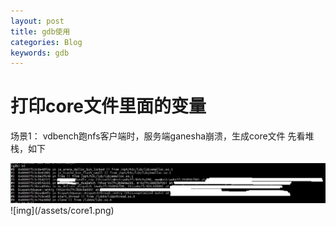 ```yaml
---
layout: post
title: gdb使用
categories: Blog
keywords: gdb
---
```



# 打印core文件里面的变量
场景1：
vdbench跑nfs客户端时，服务端ganesha崩溃，生成core文件
先看堆栈，如下
<center>
    <img src="/images/posts/blog/gdb/core1.png" alt="picture not found" style="zoom:100%;" />
    <br>
</center>
![img](/assets/core1.png)
